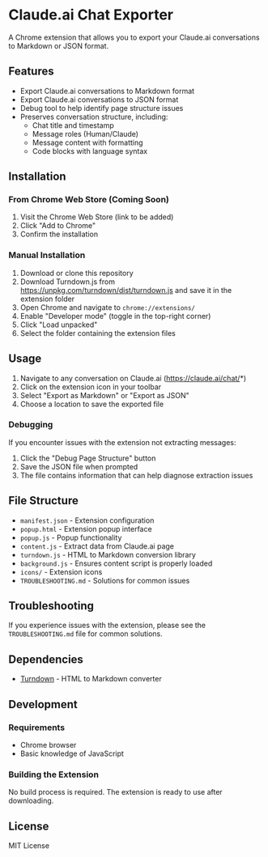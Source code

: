 # Claude.ai Chat Exporter

A Chrome extension that allows you to export your Claude.ai conversations to Markdown or JSON format.

## Features

- Export Claude.ai conversations to Markdown format
- Export Claude.ai conversations to JSON format
- Debug tool to help identify page structure issues
- Preserves conversation structure, including:
  - Chat title and timestamp
  - Message roles (Human/Claude)
  - Message content with formatting
  - Code blocks with language syntax

## Installation

### From Chrome Web Store (Coming Soon)
1. Visit the Chrome Web Store (link to be added)
2. Click "Add to Chrome"
3. Confirm the installation

### Manual Installation
1. Download or clone this repository
2. Download Turndown.js from https://unpkg.com/turndown/dist/turndown.js and save it in the extension folder
3. Open Chrome and navigate to `chrome://extensions/`
4. Enable "Developer mode" (toggle in the top-right corner)
5. Click "Load unpacked"
6. Select the folder containing the extension files

## Usage

1. Navigate to any conversation on Claude.ai (https://claude.ai/chat/*)
2. Click on the extension icon in your toolbar
3. Select "Export as Markdown" or "Export as JSON"
4. Choose a location to save the exported file

### Debugging
If you encounter issues with the extension not extracting messages:
1. Click the "Debug Page Structure" button
2. Save the JSON file when prompted
3. The file contains information that can help diagnose extraction issues

## File Structure

- `manifest.json` - Extension configuration
- `popup.html` - Extension popup interface
- `popup.js` - Popup functionality
- `content.js` - Extract data from Claude.ai page
- `turndown.js` - HTML to Markdown conversion library
- `background.js` - Ensures content script is properly loaded
- `icons/` - Extension icons
- `TROUBLESHOOTING.md` - Solutions for common issues

## Troubleshooting

If you experience issues with the extension, please see the `TROUBLESHOOTING.md` file for common solutions.

## Dependencies

- [Turndown](https://github.com/mixmark-io/turndown) - HTML to Markdown converter

## Development

### Requirements
- Chrome browser
- Basic knowledge of JavaScript

### Building the Extension
No build process is required. The extension is ready to use after downloading.

## License

MIT License